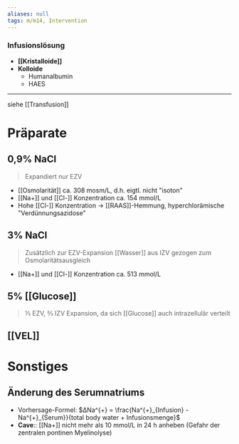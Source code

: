 ```yaml
---
aliases: null
tags: m/m14, Intervention
---
```

### Infusionslösung
- **[[Kristalloide]]**
- **Kolloide**
	- Humanalbumin
	- HAES


---
siehe [[Transfusion]]
# Präparate
## 0,9% NaCl
> Expandiert nur EZV
- [[Osmolarität]] ca. 308 mosm/L, d.h. eigtl. nicht "isoton"
- [[Na+]] und [[Cl-]] Konzentration ca. 154 mmol/L
- Hohe [[Cl-]] Konzentration → [[RAAS]]-Hemmung, hyperchlorämische "Verdünnungsazidose"

## 3% NaCl
> Zusätzlich zur EZV-Expansion [[Wasser]] aus IZV gezogen zum Osmolaritätsausgleich

- [[Na+]] und [[Cl-]] Konzentration ca. 513 mmol/L

## 5% [[Glucose]]
> ⅓ EZV, ⅔ IZV Expansion, da sich [[Glucose]] auch intrazellulär verteilt

## [[VEL]]

# Sonstiges
## Änderung des Serumnatriums
- Vorhersage-Formel: $∆Na^{+} = \frac{Na^{+}_{Infusion} - Na^{+}_{Serum}}{total body water + Infusionsmenge}$
- **Cave**:: [[Na+]] nicht mehr als 10 mmol/L in 24 h anheben (Gefahr der zentralen pontinen Myelinolyse)
